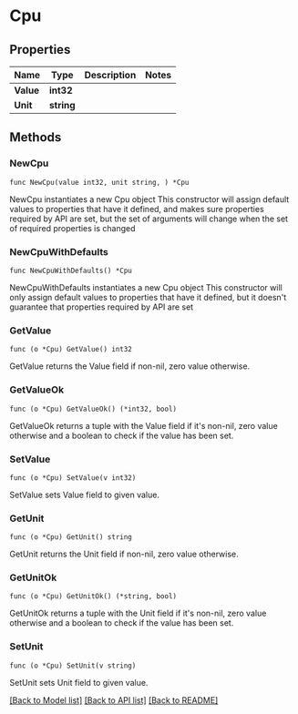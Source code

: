 # Cpu

## Properties

Name | Type | Description | Notes
------------ | ------------- | ------------- | -------------
**Value** | **int32** |  | 
**Unit** | **string** |  | 

## Methods

### NewCpu

`func NewCpu(value int32, unit string, ) *Cpu`

NewCpu instantiates a new Cpu object
This constructor will assign default values to properties that have it defined,
and makes sure properties required by API are set, but the set of arguments
will change when the set of required properties is changed

### NewCpuWithDefaults

`func NewCpuWithDefaults() *Cpu`

NewCpuWithDefaults instantiates a new Cpu object
This constructor will only assign default values to properties that have it defined,
but it doesn't guarantee that properties required by API are set

### GetValue

`func (o *Cpu) GetValue() int32`

GetValue returns the Value field if non-nil, zero value otherwise.

### GetValueOk

`func (o *Cpu) GetValueOk() (*int32, bool)`

GetValueOk returns a tuple with the Value field if it's non-nil, zero value otherwise
and a boolean to check if the value has been set.

### SetValue

`func (o *Cpu) SetValue(v int32)`

SetValue sets Value field to given value.


### GetUnit

`func (o *Cpu) GetUnit() string`

GetUnit returns the Unit field if non-nil, zero value otherwise.

### GetUnitOk

`func (o *Cpu) GetUnitOk() (*string, bool)`

GetUnitOk returns a tuple with the Unit field if it's non-nil, zero value otherwise
and a boolean to check if the value has been set.

### SetUnit

`func (o *Cpu) SetUnit(v string)`

SetUnit sets Unit field to given value.



[[Back to Model list]](../README.md#documentation-for-models) [[Back to API list]](../README.md#documentation-for-api-endpoints) [[Back to README]](../README.md)


